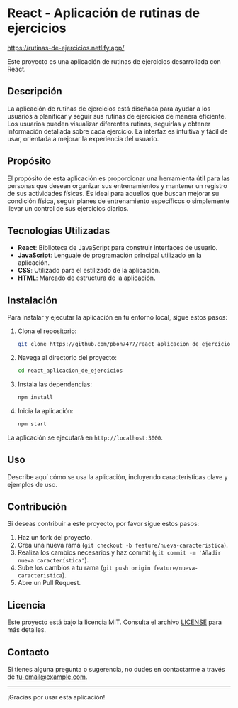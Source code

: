 # React - Aplicación de rutinas de ejercicios
https://rutinas-de-ejercicios.netlify.app/

Este proyecto es una aplicación de rutinas de ejercicios desarrollada con React.

## Descripción

La aplicación de rutinas de ejercicios está diseñada para ayudar a los usuarios a planificar y seguir sus rutinas de ejercicios de manera eficiente. Los usuarios pueden visualizar diferentes rutinas, seguirlas y obtener información detallada sobre cada ejercicio. La interfaz es intuitiva y fácil de usar, orientada a mejorar la experiencia del usuario.

## Propósito

El propósito de esta aplicación es proporcionar una herramienta útil para las personas que desean organizar sus entrenamientos y mantener un registro de sus actividades físicas. Es ideal para aquellos que buscan mejorar su condición física, seguir planes de entrenamiento específicos o simplemente llevar un control de sus ejercicios diarios.

## Tecnologías Utilizadas

- **React**: Biblioteca de JavaScript para construir interfaces de usuario.
- **JavaScript**: Lenguaje de programación principal utilizado en la aplicación.
- **CSS**: Utilizado para el estilizado de la aplicación.
- **HTML**: Marcado de estructura de la aplicación.

## Instalación

Para instalar y ejecutar la aplicación en tu entorno local, sigue estos pasos:

1. Clona el repositorio:
    ```bash
    git clone https://github.com/pbon7477/react_aplicacion_de_ejercicios.git
    ```
2. Navega al directorio del proyecto:
    ```bash
    cd react_aplicacion_de_ejercicios
    ```
3. Instala las dependencias:
    ```bash
    npm install
    ```
4. Inicia la aplicación:
    ```bash
    npm start
    ```

La aplicación se ejecutará en `http://localhost:3000`.

## Uso

Describe aquí cómo se usa la aplicación, incluyendo características clave y ejemplos de uso.

## Contribución

Si deseas contribuir a este proyecto, por favor sigue estos pasos:

1. Haz un fork del proyecto.
2. Crea una nueva rama (`git checkout -b feature/nueva-caracteristica`).
3. Realiza los cambios necesarios y haz commit (`git commit -m 'Añadir nueva característica'`).
4. Sube los cambios a tu rama (`git push origin feature/nueva-caracteristica`).
5. Abre un Pull Request.

## Licencia

Este proyecto está bajo la licencia MIT. Consulta el archivo [LICENSE](LICENSE) para más detalles.

## Contacto

Si tienes alguna pregunta o sugerencia, no dudes en contactarme a través de [tu-email@example.com](mailto:tu-email@example.com).

---

¡Gracias por usar esta aplicación!

